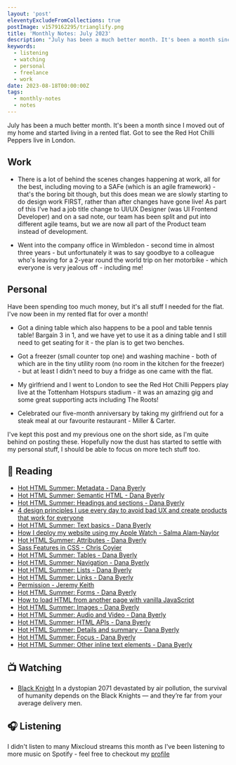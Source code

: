 ```yaml
---
layout: 'post'
eleventyExcludeFromCollections: true
postImage: v1579162295/trianglify.png
title: 'Monthly Notes: July 2023'
description: "July has been a much better month. It's been a month since I moved out of my home and started living in a rented flat. Got to see the Red Hot Chilli Peppers live in London."
keywords:
  - listening
  - watching
  - personal
  - freelance
  - work
date: 2023-08-18T00:00:00Z
tags:
  - monthly-notes
  - notes
---
```

<p class="lead">July has been a much better month. It's been a month since I moved out of my home and started living in a rented flat. Got to see the Red Hot Chilli Peppers live in London.</p>

## Work
- There is a lot of behind the scenes changes happening at work, all for the best, including moving to a SAFe (which is an agile framework) - that's the boring bit though, but this does mean we are slowly starting to do design work FIRST, rather than after changes have gone live! As part of this I've had a job title change to UI/UX Designer (was UI Frontend Developer) and on a sad note, our team has been split and put into different agile teams, but we are now all part of the Product team instead of development.

- Went into the company office in Wimbledon - second time in almost three years - but unfortunately it was to say goodbye to a colleague who's leaving for a 2-year round the world trip on her motorbike - which everyone is very jealous off - including me!

## Personal
Have been spending too much money, but it's all stuff I needed for the flat.  I've now been in my rented flat for over a month!

- Got a dining table which also happens to be a pool and table tennis table! Bargain 3 in 1, and we have yet to use it as a dining table and I still need to get seating for it - the plan is to get two benches.

- Got a freezer (small counter top one) and washing machine - both of which are in the tiny utility room (no room in the kitchen for the freezer) - but at least I didn't need to buy a fridge as one came with the flat.

- My girlfriend and I went to London to see the Red Hot Chilli Peppers play live at the Tottenham Hotspurs stadium - it was an amazing gig and some great supporting acts including The Roots!

- Celebrated our five-month anniversary by taking my girlfriend out for a steak meal at our favourite restaurant - Miller & Carter.

I've kept this post and my previous one on the short side, as I'm quite behind on posting these. Hopefully now the dust has started to settle with my personal stuff, I should be able to focus on more tech stuff too.

## 📖 Reading
- [Hot HTML Summer: Metadata - Dana Byerly](https://danabyerly.com/notes/hot-html-summer-metadata/ "Hot HTML Summer: Metadata - Dana Byerly")
- [Hot HTML Summer: Semantic HTML - Dana Byerly](https://danabyerly.com/notes/hot-html-summer-semantic-html/ "Hot HTML Summer: Semantic HTML - Dana Byerly")
- [Hot HTML Summer: Headings and sections - Dana Byerly](https://danabyerly.com/notes/hot-html-summer-headings-and-sections/ "Hot HTML Summer: Headings and sections - Dana Byerly")
- [4 design principles I use every day to avoid bad UX and create products that work for everyone](https://adamsilver.io/blog/4-design-principles-i-use-every-day-to-avoid-bad-ux-and-create-products-that-work-for-everyone/ "4 design principles I use every day to avoid bad UX and create products that work for everyone")
- [Hot HTML Summer: Text basics - Dana Byerly](https://danabyerly.com/notes/hot-html-summer-text-basics/ "Hot HTML Summer: Text basics - Dana Byerly")
- [How I deploy my website using my Apple Watch - Salma Alam-Naylor](https://whitep4nth3r.com/blog/deploy-website-using-apple-watch/ "How I deploy my website using my Apple Watch - Salma Alam-Naylor")
- [Hot HTML Summer: Attributes - Dana Byerly](https://danabyerly.com/notes/hot-html-summer-attributes/ "Hot HTML Summer: Attributes - Dana Byerly")
- [Sass Features in CSS - Chris Coyier](https://chriscoyier.net/2023/07/11/sass-features-in-css/ "Sass Features in CSS - Chris Coyier")
- [Hot HTML Summer: Tables - Dana Byerly](https://danabyerly.com/notes/hot-html-summer-tables/ "Hot HTML Summer: Tables - Dana Byerly")
- [Hot HTML Summer: Navigation - Dana Byerly](https://danabyerly.com/notes/hot-html-summer-navigation/ "Hot HTML Summer: Navigation - Dana Byerly")
- [Hot HTML Summer: Lists - Dana Byerly](https://danabyerly.com/notes/hot-html-summer-lists/ "Hot HTML Summer: Lists - Dana Byerly")
- [Hot HTML Summer: Links - Dana Byerly](https://danabyerly.com/notes/hot-html-summer-links/ "Hot HTML Summer: Links - Dana Byerly")
- [Permission - Jeremy Keith](https://adactio.com/journal/20315 "Permission")
- [Hot HTML Summer: Forms - Dana Byerly](https://danabyerly.com/notes/hot-html-summer-forms/ "Hot HTML Summer: Forms - Dana Byerly")
- [How to load HTML from another page with vanilla JavaScript](https://gomakethings.com/how-to-load-html-from-another-page-with-vanilla-javascript/ "How to load HTML from another page with vanilla JavaScript")
- [Hot HTML Summer: Images - Dana Byerly](https://danabyerly.com/notes/hot-html-summer-images/ "Hot HTML Summer: Images - Dana Byerly")
- [Hot HTML Summer: Audio and Video - Dana Byerly](https://danabyerly.com/notes/hot-html-summer-audio-and-video/ "Hot HTML Summer: Audio and Video - Dana Byerly")
- [Hot HTML Summer: HTML APIs - Dana Byerly](https://danabyerly.com/notes/hot-html-summer-html-apis/ "Hot HTML Summer: HTML APIs - Dana Byerly")
- [Hot HTML Summer: Details and summary - Dana Byerly](https://danabyerly.com/notes/hot-html-summer-details-and-summary/ "Hot HTML Summer: Details and summary - Dana Byerly")
- [Hot HTML Summer: Focus - Dana Byerly](https://danabyerly.com/notes/hot-html-summer-focus/ "Hot HTML Summer: Focus - Dana Byerly")
- [Hot HTML Summer: Other inline text elements - Dana Byerly](https://danabyerly.com/notes/hot-html-summer-other-inline-text-elements/ "Hot HTML Summer: Other inline text elements - Dana Byerly")

## 📺 Watching
- [Black Knight](https://www.themoviedb.org/tv/137040 "Black Knight")
  In a dystopian 2071 devastated by air pollution, the survival of humanity depends on the Black Knights — and they’re far from your average delivery men.

## 🎧 Listening
I didn't listen to many Mixcloud streams this month as I've been listening to more music on Spotify - feel free to checkout my [profile](https://open.spotify.com/user/juan.fernandes "Juan Fernandes' Spotify profile")
